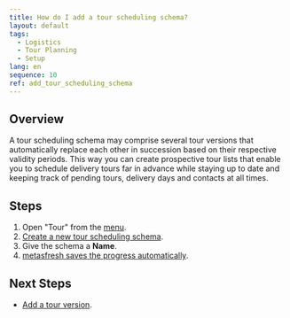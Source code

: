 ```yaml
---
title: How do I add a tour scheduling schema?
layout: default
tags:
  - Logistics
  - Tour Planning
  - Setup
lang: en
sequence: 10
ref: add_tour_scheduling_schema
---
```


## Overview
A tour scheduling schema may comprise several tour versions that automatically replace each other in succession based on their respective validity periods. This way you can create prospective tour lists that enable you to schedule delivery tours far in advance while staying up to date and keeping track of pending tours, delivery days and contacts at all times.

## Steps
1. Open "Tour" from the [menu](Menu).
1. [Create a new tour scheduling schema](New_Record_Window).
1. Give the schema a **Name**.
1. [metasfresh saves the progress automatically](Saveindicator).

## Next Steps
- [Add a tour version](Add_tour_version).
